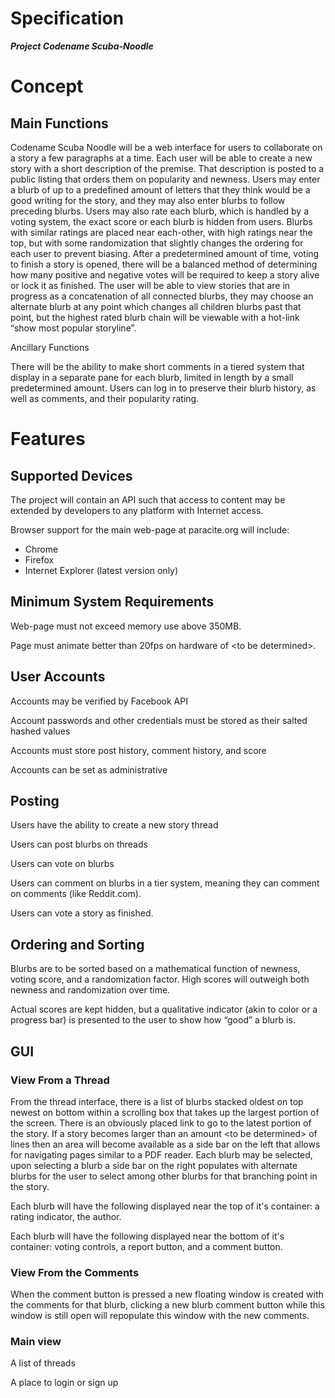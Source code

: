 # Specification

__*Project Codename Scuba-Noodle*__

Concept 
=======

Main Functions 
--------------

Codename Scuba Noodle will be a web interface for users to collaborate
on a story a few paragraphs at a time. Each user will be able to create
a new story with a short description of the premise. That description is
posted to a public listing that orders them on popularity and newness.
Users may enter a blurb of up to a predefined amount of letters that
they think would be a good writing for the story, and they may also
enter blurbs to follow preceding blurbs. Users may also rate each blurb,
which is handled by a voting system, the exact score or each blurb is
hidden from users. Blurbs with similar ratings are placed near
each-other, with high ratings near the top, but with some randomization
that slightly changes the ordering for each user to prevent biasing.
After a predetermined amount of time, voting to finish a story is
opened, there will be a balanced method of determining how many positive
and negative votes will be required to keep a story alive or lock it as
finished. The user will be able to view stories that are in progress as
a concatenation of all connected blurbs, they may choose an alternate
blurb at any point which changes all children blurbs past that point,
but the highest rated blurb chain will be viewable with a hot-link “show
most popular storyline”.

Ancillary Functions

There will be the ability to make short comments in a tiered system that
display in a separate pane for each blurb, limited in length by a small
predetermined amount. Users can log in to preserve their blurb history,
as well as comments, and their popularity rating.

Features 
========

Supported Devices 
-----------------

The project will contain an API such that access to content may be
extended by developers to any platform with Internet access.

Browser support for the main web-page at paracite.org will include:

- Chrome
- Firefox
- Internet Explorer (latest version only)

Minimum System Requirements 
---------------------------

Web-page must not exceed memory use above 350MB.

Page must animate better than 20fps on hardware of \<to be determined\>.

User Accounts 
-------------

Accounts may be verified by Facebook API

Account passwords and other credentials must be stored as their salted
hashed values

Accounts must store post history, comment history, and score

Accounts can be set as administrative

Posting 
-------

Users have the ability to create a new story thread

Users can post blurbs on threads

Users can vote on blurbs

Users can comment on blurbs in a tier system, meaning they can comment
on comments (like Reddit.com).

Users can vote a story as finished.

Ordering and Sorting 
--------------------

Blurbs are to be sorted based on a mathematical function of newness,
voting score, and a randomization factor. High scores will outweigh both
newness and randomization over time.

Actual scores are kept hidden, but a qualitative indicator (akin to
color or a progress bar) is presented to the user to show how “good” a
blurb is.

GUI 
---

### View From a Thread 

From the thread interface, there is a list of blurbs stacked oldest on
top newest on bottom within a scrolling box that takes up the largest
portion of the screen. There is an obviously placed link to go to the
latest portion of the story. If a story becomes larger than an amount
\<to be determined\> of lines then an area will become available as a
side bar on the left that allows for navigating pages similar to a PDF
reader. Each blurb may be selected, upon selecting a blurb a side bar on
the right populates with alternate blurbs for the user to select among
other blurbs for that branching point in the story.

Each blurb will have the following displayed near the top of it's
container: a rating indicator, the author.

Each blurb will have the following displayed near the bottom of it's
container: voting controls, a report button, and a comment button.

### View From the Comments 

When the comment button is pressed a new floating window is created with
the comments for that blurb, clicking a new blurb comment button while
this window is still open will repopulate this window with the new
comments.

### Main view 

A list of threads

A place to login or sign up
